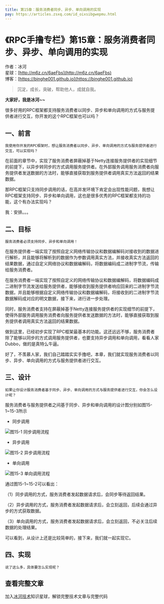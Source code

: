 ```yaml
---
title: 第15章：服务消费者同步、异步、单向调用的实现
pay: https://articles.zsxq.com/id_oixsibgwepmu.html
---
```


# 《RPC手撸专栏》第15章：服务消费者同步、异步、单向调用的实现

作者：冰河
<br/>星球：[http://m6z.cn/6aeFbs](http://m6z.cn/6aeFbs)
<br/>博客：[https://binghe001.github.io](https://binghe001.github.io)

> 沉淀，成长，突破，帮助他人，成就自我。

**大家好，我是冰河~~**

很多好用的RPC框架都支持服务消费者以同步、异步和单向调用的方式与服务提供者进行交互，你开发的这个RPC框架也可以吗？

## 一、前言

`我使用你开发的RPC框架时，想让服务消费者以同步、异步、单向调用的方式与服务提供者进行交互，可以实现吗？`

在前面的章节中，实现了服务消费者屏蔽掉基于Netty连接服务提供者的实现细节的前提下，以异步转同步的方式调用服务提供者。在外部服务调用服务消费者向服务提供者发送数据的方法时，能够直接获取到服务提供者调用真实方法返回的结果数据。

那RPC框架只支持同步调用的话，在高并发环境下肯定会出现性能问题，我想让RPC框架支持同步、异步和单向调用，这也是很多优秀的RPC框架都支持的功能，这个有办法实现吗？

我：安排。。。

## 二、目标

`服务消费者必须支持同步、异步和单向调用！`

在服务提供者一端实现了按照自定义网络传输协议和数据编解码对接收到的数据进行解析，并且能够将解析到的数据作为参数调用真实方法，并接收真实方法返回的结果数据，通过自定义网络协议和数据编解码，将数据编码成二进制字节流，传输给服务消费者。

在服务消费者一端实现了按照自定义的网络传输协议和数据编解码，将数据编码成二进制字节流发送给服务提供者，能够接收到服务提供者响应回来的二进制字节流数据，并且能够根据自定义网络传输协议和数据编解码，将接收到的二进制字节流数据解码成对应的明文数据，接下来，进行进一步处理。

同时，服务消费者支持在屏蔽掉基于Netty连接服务提供者的实现细节的前提下，使得外部服务调用服务消费者向服务提供者发送数据的方法时，能够直接获取到服务提供者调用真实方法返回的结果数据。

做到这里，已经初步实现了RPC框架最基本的功能。这还远远不够，服务消费者除了能够以同步的方式调用服务提供者，也要支持异步调用和单向调用，看看人家Dubbo，做的是真特么牛逼。

好了，不羡慕人家，我们自己踏踏实实手撸吧，本章，我们就实现服务消费者以同步、异步、单向调用的方式与服务提供者进行交互。

## 三、设计

`如果让你设计服务消费者基于同步、异步、单向调用的方式与服务提供者进行交互，你会怎么设计呢？`

服务消费者与服务提供者之间基于同步、异步和单向调用的设计图分别如图15-1~15-3所示

* 同步调用

![图15-1 同步调用流程](https://binghe001.github.io/assets/images/middleware/rpc/rpc-2022-06-30-002.png)

* 异步调用

![图15-2 异步调用流程](https://binghe001.github.io/assets/images/middleware/rpc/rpc-2022-06-30-003.png)

* 单向调用

![图15-3 单向调用流程](https://binghe001.github.io/assets/images/middleware/rpc/rpc-2022-06-30-005.png)

通过图15-1~15-2可以看出：

（1）同步调用的方式，服务消费者发起数据请求后，会同步等待返回结果。

（2）异步调用的方式，服务消费者发起数据请求后，会立刻返回，后续会通过异步的方式获取数据。

（3）单向调用的方式，服务消费者发起数据请求后，会立刻返回，不必关注后续数据的处理结果。

可以看到，从设计上还是比较简单的，接下来，我们就一起实现它。

## 四、实现

`说了这么多，具体要怎么实现呢？`

## 查看完整文章

加入[冰河技术](http://m6z.cn/6aeFbs)知识星球，解锁完整技术文章与完整代码